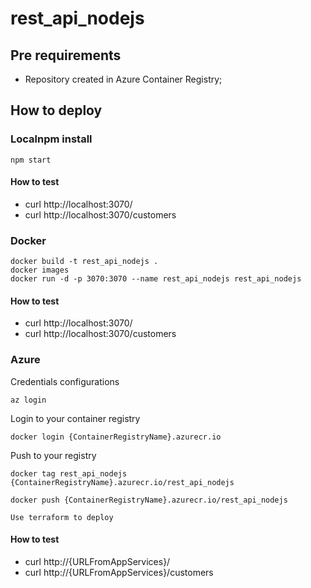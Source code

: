 # rest_api_nodejs

## Pre requirements

- Repository created in Azure Container Registry;

## How to deploy

### Localnpm install

```
npm start
```

#### How to test

- curl http://localhost:3070/
- curl http://localhost:3070/customers

### Docker

```
docker build -t rest_api_nodejs .
docker images
docker run -d -p 3070:3070 --name rest_api_nodejs rest_api_nodejs
```

#### How to test

- curl http://localhost:3070/
- curl http://localhost:3070/customers

### Azure

Credentials configurations
```
az login
```

Login to your container registry
```
docker login {ContainerRegistryName}.azurecr.io
```
	
Push to your registry
```
docker tag rest_api_nodejs {ContainerRegistryName}.azurecr.io/rest_api_nodejs

docker push {ContainerRegistryName}.azurecr.io/rest_api_nodejs
```

```
Use terraform to deploy
```

#### How to test

- curl http://{URLFromAppServices}/
- curl http://{URLFromAppServices}/customers